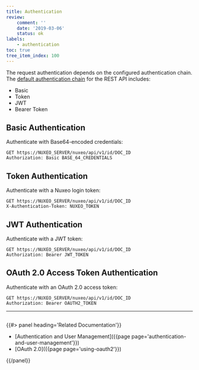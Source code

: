 ```yaml
---
title: Authentication
review:
    comment: ''
    date: '2019-03-06'
    status: ok
labels:
    - authentication
toc: true
tree_item_index: 100
---
```


The request authentication depends on the configured authentication chain. The [default authentication chain](http://explorer.nuxeo.com/nuxeo/site/distribution/latest/viewContribution/org.nuxeo.ecm.restapi.server.auth.config--specificChains) for the REST API includes:
- Basic
- Token
- JWT
- Bearer Token

## Basic Authentication

Authenticate with Base64-encoded credentials:

```
GET https://NUXEO_SERVER/nuxeo/api/v1/id/DOC_ID
Authorization: Basic BASE_64_CREDENTIALS
```

## Token Authentication

Authenticate with a Nuxeo login token:

```
GET https://NUXEO_SERVER/nuxeo/api/v1/id/DOC_ID
X-Authentication-Token: NUXEO_TOKEN
```

## JWT Authentication

Authenticate with a JWT token:

```
GET https://NUXEO_SERVER/nuxeo/api/v1/id/DOC_ID
Authorization: Bearer JWT_TOKEN
```

## OAuth 2.0 Access Token Authentication

Authenticate with an OAuth 2.0 access token:

```
GET https://NUXEO_SERVER/nuxeo/api/v1/id/DOC_ID
Authorization: Bearer OAUTH2_TOKEN
```

* * *

<div class="row" data-equalizer data-equalize-on="medium">
<div class="column medium-6">

{{#> panel heading='Related Documentation'}}

- [Authentication and User Management]({{page page='authentication-and-user-management'}})
- [OAuth 2.0]({{page page='using-oauth2'}})

{{/panel}}

</div>
<div class="column medium-6">

&nbsp;

</div>
</div>